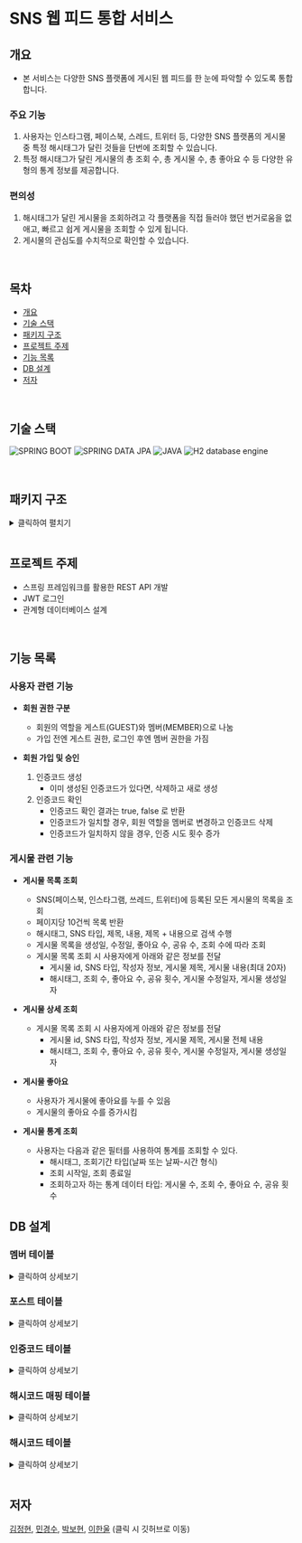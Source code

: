 # SNS 웹 피드 통합 서비스

## 개요
* 본 서비스는 다양한 SNS 플랫폼에 게시된 웹 피드를 한 눈에 파악할 수 있도록 통합합니다.

### 주요 기능
1. 사용자는 인스타그램, 페이스북, 스레드, 트위터 등, 다양한 SNS 플랫폼의 게시물 중 특정 해시태그가 달린 것들을 단번에 조회할 수 있습니다.
2. 특정 해시태그가 달린 게시물의 총 조회 수, 총 게시물 수, 총 좋아요 수 등 다양한 유형의 통계 정보를 제공합니다.

### 편의성
1. 해시태그가 달린 게시물을 조회하려고 각 플랫폼을 직접 들러야 했던 번거로움을 없애고, 빠르고 쉽게 게시물을 조회할 수 있게 됩니다.
2. 게시물의 관심도를 수치적으로 확인할 수 있습니다.

<br>

## 목차
* [개요](#개요)
* [기술 스택](#기술-스택)
* [패키지 구조](#패키지-구조)
* [프로젝트 주제](#프로젝트-주제)
* [기능 목록](#기능-목록)
* [DB 설계](#DB-설계)
* [저자](#저자)

<br>

## 기술 스택
![SPRING BOOT](https://img.shields.io/badge/spring_boot-6DB33F?style=for-the-badge&logoColor=ffffff)
![SPRING DATA JPA](https://img.shields.io/badge/spring_data_jpa-6DB33F?style=for-the-badge&logoColor=ffffff)
![JAVA](https://img.shields.io/badge/java-007396?style=for-the-badge)
![H2 database engine](https://img.shields.io/badge/h2_database-004088?style=for-the-badge&logoColor=white)

<br>

## 패키지 구조

<details>
<summary> 클릭하여 펼치기 </summary>

```
src
├─main
│  ├─java
│  │  └─com
│  │     └─wanted
│  │        └─sns
│  │           ├─config
│  │           ├─controller
│  │           ├─domain
│  │           ├─dto
│  │           ├─exception
│  │           ├─repository
│  │           ├─service
│  │           └─support
│  └─resources
│     └─h2
└─test
   ├─java
   │  └─com
   │     └─wanted
   │        └─sns
   │           ├─acceptance
   │           ├─domain
   │           ├─post
   │           ├─repository
   │           ├─service
   │           └─support
   └─resources  
```

</details>

<br>

## 프로젝트 주제
* 스프링 프레임워크를 활용한 REST API 개발
* JWT 로그인
* 관계형 데이터베이스 설계

<br>

## 기능 목록
### 사용자 관련 기능
* **회원 권한 구분**
    - 회원의 역할을 게스트(GUEST)와 멤버(MEMBER)으로 나눔
    - 가입 전엔 게스트 권한, 로그인 후엔 멤버 권한을 가짐


* **회원 가입 및 승인**
    1. 인증코드 생성
        + 이미 생성된 인증코드가 있다면, 삭제하고 새로 생성
    2. 인증코드 확인
        + 인증코드 확인 결과는 true, false 로 반환
        + 인증코드가 일치할 경우, 회원 역할을 멤버로 변경하고 인증코드 삭제
        + 인증코드가 일치하지 않을 경우, 인증 시도 횟수 증가


### 게시물 관련 기능
* **게시물 목록 조회**
    - SNS(페이스북, 인스타그램, 쓰레드, 트위터)에 등록된 모든 게시물의 목록을 조회
    - 페이지당 10건씩 목록 반환
    - 해시태그, SNS 타입, 제목, 내용, 제목 + 내용으로 검색 수행
    - 게시물 목록을 생성일, 수정일, 좋아요 수, 공유 수, 조회 수에 따라 조회
    - 게시물 목록 조회 시 사용자에게 아래와 같은 정보를 전달
        + 게시물 id, SNS 타입, 작성자 정보, 게시물 제목, 게시물 내용(최대 20자)
        + 해시태그, 조회 수, 좋아요 수, 공유 횟수, 게시물 수정일자, 게시물 생성일자


* **게시물 상세 조회**
    - 게시물 목록 조회 시 사용자에게 아래와 같은 정보를 전달
        - 게시물 id, SNS 타입, 작성자 정보, 게시물 제목, 게시물 전체 내용
        - 해시태그, 조회 수, 좋아요 수, 공유 횟수, 게시물 수정일자, 게시물 생성일자


* **게시물 좋아요**
    - 사용자가 게시물에 좋아요를 누를 수 있음
    - 게시물의 좋아요 수를 증가시킴


* **게시물 통계 조회**
    - 사용자는 다음과 같은 필터를 사용하여 통계를 조회할 수 있다.
        + 해시태그, 조회기간 타입(날짜 또는 날짜-시간 형식)
        + 조회 시작일, 조회 종료일
        + 조회하고자 하는 통계 데이터 타입: 게시물 수, 조회 수, 좋아요 수, 공유 횟수


## DB 설계
### 멤버 테이블
<details>
<summary>클릭하여 상세보기</summary>

| Name         | Type    | NotNull | Default | Description | Primary Key |
|--------------|---------|---------|---------|-------------|-------------|
| seq          | BIGINT  | O       |         | 고유번호        | O           |
| id           | VARCHAR | O       |         | 계정          |             |
| email        | VARCHAR | O       |         | 이메일         |             |
| password     | VARCHAR | O       |         | 비밀번호        |             |
| birthday     | DATE    | O       |         | 생년월일        |             |
| name         | VARCHAR | O       |         | 실명          |             |
| phone_number | VARCHAR | O       |         | 전화번호        |             |
| created_at   | DATE    | O       |         | 생성일         |             |

</details>

### 포스트 테이블
<details>
<summary>클릭하여 상세보기</summary>

| Name        | Type    | NotNull | Default | Description | Primary Key |
|-------------|---------|---------|---------|-------------|-------------|
| seq         | BIGINT  | O       |         | 고유번호        | O           |
| type        | VARCHAR | O       |         | SNS 타입      |             |
| title       | VARCHAR | O       |         | 제목          |             |
| content     | VARCHAR | O       |         | 내용          |             |
| view_count  | INT     | O       |         | 조회수         |             |
| like_count  | INT     | O       |         | 좋아요수        |             |
| share_count | INT     | O       |         | 공유수         |             |
| created_at  | DATE    | O       |         | 작성일         |             |
| updated_at  | DATE    | O       |         | 수정일         |             |

</details>

### 인증코드 테이블
<details>
<summary>클릭하여 상세보기</summary>

| Name     | Type    | NotNull | Default | Description | Primary Key |
|----------|---------|---------|---------|-------------|-------------|
| seq      | BIGINT  | O       |         | 고유번호        | O           |
| seq_user | BIGINT  | O       |         | 유저 고유번호     |             |
| code     | VARCHAR | O       |         | 인증 번호       |             |
| count    | INT     | O       | 0       | 인증 횟수       |             |

</details>

### 해시코드 매핑 테이블
<details>
<summary>클릭하여 상세보기</summary>

| Name        | Type    | NotNull | Default | Description | Primary Key |
|-------------|---------|---------|---------|-------------|-------------|
| seq         | BIGINT  | O       |         | 고유번호        | O           |
| seq_user    | BIGINT  | O       |         | 유저 고유번호     |             |
| seq_hashtag | BIGINT  | O       |         | 해시태그 고유번호   |             |

</details>

### 해시코드 테이블
<details>
<summary>클릭하여 상세보기</summary>

| Name | Type    | NotNull | Default | Description | Primary Key |
|------|---------|---------|---------|-------------|-------------|
| seq  | BIGINT  | O       |         | 고유번호        | O           |
| name | VARCHAR | O       |         | 해시태그 이름     |             |

</details>
<br>

## 저자

<a href="https://github.com/neppiness">김정현</a>,
<a href="https://github.com/irerin07">민경수</a>,
<a href="https://github.com/unknownKade">박보현</a>,
<a href="https://github.com/hanull">이한울</a>
(클릭 시 깃허브로 이동)